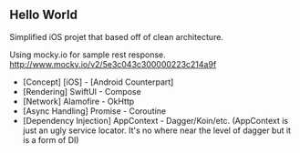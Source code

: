 ## Hello World
Simplified iOS projet that based off of clean architecture.

Using mocky.io for sample rest response. http://www.mocky.io/v2/5e3c043c300000223c214a9f

- [Concept] [iOS] - [Android Counterpart]
- [Rendering] SwiftUI - Compose
- [Network] Alamofire - OkHttp
- [Async Handling] Promise - Coroutine
- [Dependency Injection] AppContext - Dagger/Koin/etc. (AppContext is just an ugly service locator. It's no where near the level of dagger but it is a form of DI)